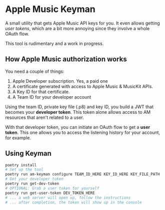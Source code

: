 # Apple Music Keyman
A small utility that gets Apple Music API keys for you. It even allows getting *user tokens*, which are a bit more annoying since they involve a whole OAuth flow.

This tool is rudimentary and a work in progress.

## How Apple Music authorization works
You need a couple of things:

1. Apple Developer subscription. Yes, a paid one
2. A certificate generated with access to Apple Music & MusicKit APIs.
3. A Key ID for that certificate.
4. A Team ID for your developer account

Using the team ID, private key file (.p8) and key ID, you build a JWT that becomes your **developer token**. This token alone allows access to AM resources that aren't related to a user.

With that developer token, you can initiate an OAuth flow to get a **user token**. This one allows you to access the listening history for your account, for example.

## Using Keyman
```bash
poetry install
# Set up the tool
poetry run am-keyman configure TEAM_ID_HERE KEY_ID_HERE KEY_FILE_PATH
# Get your developer token 
poetry run get-dev-token 
# OPTIONAL: Grab a user token for yourself
poetry run get-user-token DEV_TOKEN_HERE
# ... a web server will open up, follow the instructions
# ... after completion, the token will show up in the console
```
